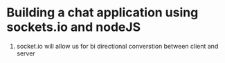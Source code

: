 # Building a chat application using sockets.io and nodeJS


1. socket.io will allow us for bi directional converstion between client and server 
